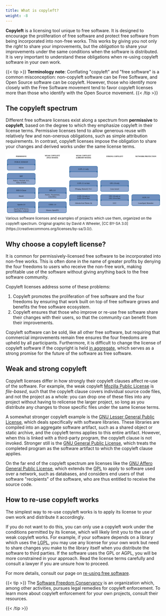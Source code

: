 ```yaml
---
title: What is copyleft?
weight: -8
---
```


**Copyleft** is a licensing tool unique to free software. It is designed to
encourage the proliferation of free software and protect free software from
being incorporated into non-free works. This works by giving you not only the
*right* to share your improvements, but the *obligation* to share your
improvements under the same conditions when the software is distributed. It is
very important to understand these obligations when re-using copyleft software
in your own work.

{{< tip >}}
**Terminology note**:
Conflating "copyleft" and "free software" is a common misconception:
non-copyleft software can be Free Software, and Open Source software can be
copyleft. However, those who identify more closely with the Free Software
movement tend to favor copyleft licenses more than those who identify with the
Open Source movement.
{{< /tip >}}

## The copyleft spectrum

Different free software licenses exist along a spectrum from **permissive** to
**copyleft**, based on the degree to which they emphasize copyleft in their
license terms. Permissive licenses tend to allow generous reuse with relatively
few and non-onerous obligations, such as simple attribution requirements. In
contrast, copyleft licenses impose the obligation to share your changes and
derived works under the same license terms.

<img src="/images/licensing-spectrum.svg" alt="various projects and licenses organized along a spectrum" />
<small>
  Various software licenses and examples of projects which use them, organized
  on the copyleft spectrum. Original graphic by David A Wheeler, [CC BY-SA 3.0](https://creativecommons.org/licenses/by-sa/3.0/).
</small>

## Why choose a copyleft license?

It is common for permissively-licensed free software to be incorporated into
non-free works. This is often done in the name of greater profits by denying the
four freedoms to users who receive the non-free work, making profitable use
of the software without giving anything back to the free software community.

Copyleft licenses address some of these problems:

1. Copyleft promotes the proliferation of free software and the four freedoms by
   ensuring that work built on top of free software grows and benefits the free
   software ecosystem.
2. Copyleft ensures that those who improve or re-use free software share their
   changes with their users, so that the community can benefit from their
   improvements.

Copyleft software can be sold, like all other free software, but requiring that
commercial improvements remain free ensures the four freedoms are upheld by all
participants. Furthermore, it is difficult to change the license of copyleft
software if the copyright is held [in&nbsp;aggregate][0], which serves as a
strong promise for the future of the software as free software.

[0]: /learn/participate/copyright-ownership/

## Weak and strong copyleft

Copyleft licenses differ in how strongly their copyleft clauses affect re-use of
the software. For example, the weak copyleft [Mozilla Public License][MPL] is
*file-based*, such that the copyleft clause covers individual source code files,
and not the project as a whole: you can drop one of these files into any project
without having to relicense the larger project, so long as you distribute any
changes to those specific files under the same license terms.

[MPL]: https://www.mozilla.org/en-US/MPL/2.0/

A somewhat stronger copyleft example is the [GNU Lesser General Public License][LGPL],
which deals specifically with software libraries. These libraries are compiled
into an aggregate software artifact, such as a shared object or static archive,
and the copyleft terms applies to this entire artifact. However, when this is
linked with a third-party program, the copyleft clause is not invoked. Stronger
still is the [GNU General Public License][GPL], which treats the completed
program as the software artifact to which the copyleft clause applies.

[LGPL]: https://www.gnu.org/licenses/lgpl-3.0.en.html
[GPL]: https://www.gnu.org/licenses/gpl-3.0.html

On the far end of the copyleft spectrum are licenses like the [GNU Affero
General Public License][AGPL], which extends the <abbr title="GNU General Public
License">GPL</abbr> to apply to software used over a network, such as databases,
and considers end users of that software "recipients" of the software, who are
thus entitled to receive the source code.

[AGPL]: https://www.gnu.org/licenses/agpl-3.0.html

## How to re-use copyleft works

The simplest way to re-use copyleft works is to apply its license to your own
work and distribute it accordingly.

If you do not want to do this, you can only use a copyleft work under the
conditions permitted by its license, which will likely limit you to the use of
weak copyleft works. For example, if your software depends on a library which
uses the <abbr title="GNU Lesser General Public License">LGPL</abbr>, you may
use any license for your own work but need to share changes you make to the
library itself when you distribute the software to third parties. If the
software uses the GPL or AGPL, you will be more
constrained in your approach. Read the license terms carefully and consult a
lawyer if you are unsure how to proceed.

For more details, consult our page on [re-using free software](/learn/participate/derived-works/).

{{< tip >}}
The [Software Freedom Conservancy][sfc] is an organization which, among other
activities, pursues legal remedies for copyleft enforcement. To learn more about
copyleft enforcement for your own projects, consult their resources.

[sfc]: https://sfconservancy.org/
{{< /tip >}}
